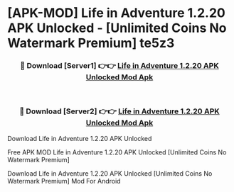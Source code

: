 # [APK-MOD] Life in Adventure 1.2.20 APK Unlocked - [Unlimited Coins No Watermark Premium] te5z3



<div align="center">
<h3>🔴 Download [Server1] 👉👉 <a href="https://momento.my/?title=Life_in_Adventure_1.2.20_APK_Unlocked">Life in Adventure 1.2.20 APK Unlocked Mod Apk</a></h3><br>

<h3>🔴 Download [Server2] 👉👉 <a href="https://momento.my/?title=Life_in_Adventure_1.2.20_APK_Unlocked">Life in Adventure 1.2.20 APK Unlocked Mod Apk</a></h3>
</div>



Download Life in Adventure 1.2.20 APK Unlocked 

Free APK MOD Life in Adventure 1.2.20 APK Unlocked [Unlimited Coins No Watermark Premium]

Download Life in Adventure 1.2.20 APK Unlocked [Unlimited Coins No Watermark Premium] Mod For Android
